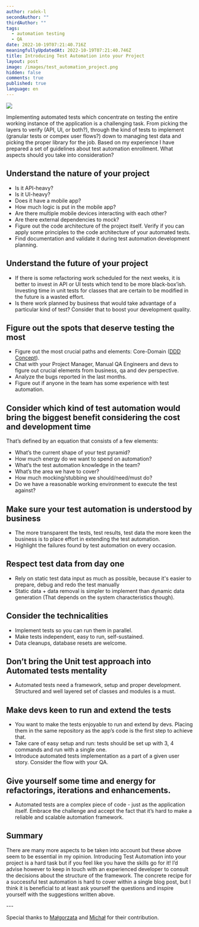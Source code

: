 ```yaml
---
author: radek-l
secondAuthor: ""
thirdAuthor: ""
tags:
  - automation testing
  - QA
date: 2022-10-19T07:21:40.716Z
meaningfullyUpdatedAt: 2022-10-19T07:21:40.746Z
title: Introducing Test Automation into your Project
layout: post
image: /images/test_automation_project.png
hidden: false
comments: true
published: true
language: en
---
```

![](https://lh4.googleusercontent.com/xHvYnSv4BZiOVO28x-5PHsEsxvrJLgQz5p36-4e_WmEjFHQRcMrRo3SWIBjTn-3oX3n39li2CBRG1h89tab1M-OI-2YeUnK9k6cBsykV0rmvRjKyfB69KISplsgi0Obf28G84TKm9b6qdwNo7XKZoBeONhcN9akmPIJI2UHDbz4gsgKqFRpZ6JUukg)

Implementing automated tests which concentrate on testing the entire working instance of the application is a challenging task. From picking the layers to verify (API, UI, or both?), through the kind of tests to implement (granular tests or compex user flows?) down to managing test data and picking the proper library for the job. Based on my experience I have prepared a set of guidelines about test automation enrollment. What aspects should you take into consideration?

## Understand the nature of your project

* Is it API-heavy?
* Is it UI-heavy?
* Does it have a mobile app?
* How much logic is put in the mobile app?
* Are there multiple mobile devices interacting with each other?
* Are there external dependencies to mock?
* Figure out the code architecture of the project itself. Verify if you can apply some principles to the code architecture of your automated tests. 
* Find documentation and validate it during test automation development planning.

## Understand the future of your project

* If there is some refactoring work scheduled for the next weeks, it is better to invest in API or UI tests which tend to be more black-box’ish. Investing time in unit tests for classes that are certain to be modified in the future is a wasted effort. 
* Is there work planned by business that would take advantage of a particular kind of test? Consider that to boost your development quality. 

## Figure out the spots that deserve testing the most

* Figure out the most crucial paths and elements: Core-Domain ([DDD Concept](/blog/domain-driven-design-explained-by-a-senior-backend-developer/)).
* Chat with your Project Manager, Manual QA Engineers and devs to figure out crucial elements from business, qa and dev perspective.
* Analyze the bugs reported in the last months.
* Figure out if anyone in the team has some experience with test automation.

## Consider which kind of test automation would bring the biggest benefit considering the cost and development time

That’s defined by an equation that consists of a few elements:

* What’s the current shape of your test pyramid?
* How much energy do we want to spend on automation?
* What’s the test automation knowledge in the team?
* What’s the area we have to cover?
* How much mocking/stubbing we should/need/must do?
* Do we have a reasonable working environment to execute the test against?

## Make sure your test automation is understood by business

* The more transparent the tests, test results, test data the more keen the business is to place effort in extending the test automation.
* Highlight the failures found by test automation on every occasion.

## Respect test data from day one

* Rely on static test data input as much as possible, because it's easier to prepare, debug and redo the test manually
* Static data + data removal is simpler to implement than dynamic data generation (That depends on the system characteristics though).

## Consider the technicalities

* Implement tests so you can run them in parallel.
* Make tests independent, easy to run, self-sustained.
* Data cleanups, database resets are welcome.

## Don’t bring the Unit test approach into Automated tests mentality

* Automated tests need a framework, setup and proper development. Structured and well layered set of classes and modules is a must.

## Make devs keen to run and extend the tests

* You want to make the tests enjoyable to run and extend by devs. Placing them in the same repository as the app’s code is the first step to achieve that.
* Take care of easy setup and run: tests should be set up with 3, 4 commands and run with a single one.
* Introduce automated tests implementation as a part of a given user story. Consider the flow with your QA.

## Give yourself some time and energy for refactorings, iterations and enhancements.

* Automated tests are a complex piece of code - just as the application itself. Embrace the challenge and accept the fact that it’s hard to make a reliable and scalable automation framework.

## Summary

There are many more aspects to be taken into account but these above seem to be essential in my opinion. Introducing Test Automation into your project is a hard task but if you feel like you have the skills go for it! I’d advise however to keep in touch with an experienced developer to consult the decisions about the structure of the framework. The concrete recipe for a successful test automation is hard to cover within a single blog post, but I think it is beneficial to at least ask yourself the questions and inspire yourself with the suggestions written above.

\-﻿--

S﻿pecial thanks to [Małgorzata](/about-us/malgorzata-z/) and [Michał](/about-us/michal-wa/) for their contribution.
